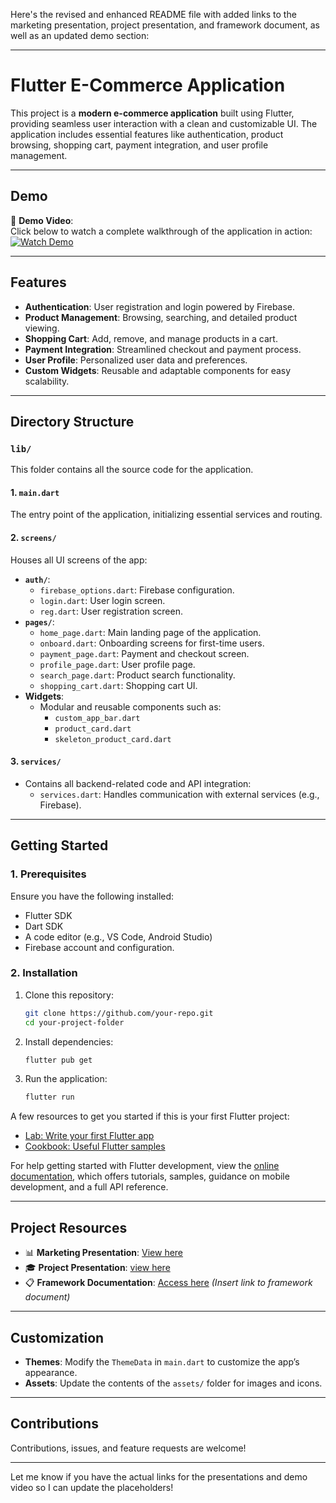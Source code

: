 Here's the revised and enhanced README file with added links to the marketing presentation, project presentation, and framework document, as well as an updated demo section:

---

# Flutter E-Commerce Application

This project is a **modern e-commerce application** built using Flutter, providing seamless user interaction with a clean and customizable UI. The application includes essential features like authentication, product browsing, shopping cart, payment integration, and user profile management.

---

## Demo

🎥 **Demo Video**:  
Click below to watch a complete walkthrough of the application in action:  
[![Watch Demo](https://github.com/Gaser666/depi_project_2/blob/main/documentation/DemoGIF.gif)](#) 

---

## Features

- **Authentication**: User registration and login powered by Firebase.
- **Product Management**: Browsing, searching, and detailed product viewing.
- **Shopping Cart**: Add, remove, and manage products in a cart.
- **Payment Integration**: Streamlined checkout and payment process.
- **User Profile**: Personalized user data and preferences.
- **Custom Widgets**: Reusable and adaptable components for easy scalability.

---

## Directory Structure

### **`lib/`**
This folder contains all the source code for the application.

#### **1. `main.dart`**
The entry point of the application, initializing essential services and routing.

#### **2. `screens/`**
Houses all UI screens of the app:
- **`auth/`**:
  - `firebase_options.dart`: Firebase configuration.
  - `login.dart`: User login screen.
  - `reg.dart`: User registration screen.
- **`pages/`**:
  - `home_page.dart`: Main landing page of the application.
  - `onboard.dart`: Onboarding screens for first-time users.
  - `payment_page.dart`: Payment and checkout screen.
  - `profile_page.dart`: User profile page.
  - `search_page.dart`: Product search functionality.
  - `shopping_cart.dart`: Shopping cart UI.
- **Widgets**:
  - Modular and reusable components such as:
    - `custom_app_bar.dart`
    - `product_card.dart`
    - `skeleton_product_card.dart`

#### **3. `services/`**
- Contains all backend-related code and API integration:
  - `services.dart`: Handles communication with external services (e.g., Firebase).

---

## Getting Started

### **1. Prerequisites**
Ensure you have the following installed:
- Flutter SDK
- Dart SDK
- A code editor (e.g., VS Code, Android Studio)
- Firebase account and configuration.

### **2. Installation**
1. Clone this repository:
   ```bash
   git clone https://github.com/your-repo.git
   cd your-project-folder
   ```
2. Install dependencies:
   ```bash
   flutter pub get
   ```
3. Run the application:
   ```bash
   flutter run
   ```

A few resources to get you started if this is your first Flutter project:

- [Lab: Write your first Flutter app](https://docs.flutter.dev/get-started/codelab)
- [Cookbook: Useful Flutter samples](https://docs.flutter.dev/cookbook)

For help getting started with Flutter development, view the
[online documentation](https://docs.flutter.dev/), which offers tutorials, samples, guidance on mobile development, and a full API reference.

---

## Project Resources

- 📊 **Marketing Presentation**: [View here](https://www.canva.com/design/DAGWj0-bPf0/LGfddUw0sJsnFsovSMfBsg/view?utm_content=DAGWj0-bPf0&utm_campaign=designshare&utm_medium=link&utm_source=editor) 
- 🎓 **Project Presentation**: [view here](https://www.canva.com/design/DAGWkKQAAW4/iAVDu01gFvzRShh8KOJerw/view?utm_content=DAGWkKQAAW4&utm_campaign=designshare&utm_medium=link&utm_source=editor)
- 📋 **Framework Documentation**: [Access here](#) *(Insert link to framework document)*  

---

## Customization

- **Themes**: Modify the `ThemeData` in `main.dart` to customize the app’s appearance.
- **Assets**: Update the contents of the `assets/` folder for images and icons.

---

## Contributions

Contributions, issues, and feature requests are welcome!

---

Let me know if you have the actual links for the presentations and demo video so I can update the placeholders!
